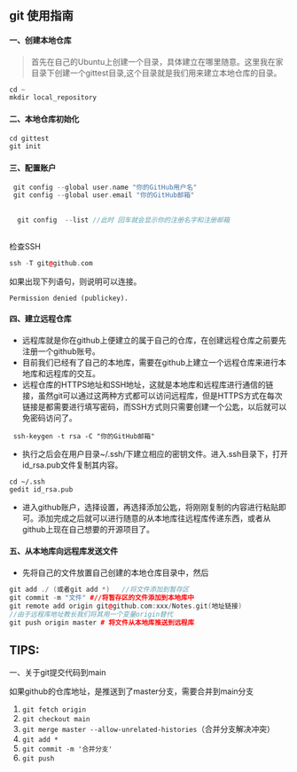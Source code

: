 ## git 使用指南

#### 一、创建本地仓库

> 首先在自己的Ubuntu上创建一个目录，具体建立在哪里随意。这里我在家目录下创建一个gittest目录,这个目录就是我们用来建立本地仓库的目录。

```c++
cd ~
mkdir local_repository
```



#### 二、本地仓库初始化

```cpp
cd gittest
git init
```

 

#### 三、配置账户

```C++
 git config --global user.name "你的GitHub用户名"
 git config --global user.email "你的GitHub邮箱"
  
 
  git config  --list //此时 回车就会显示你的注册名字和注册邮箱
     
```

检查SSH

```cpp
ssh -T git@github.com
```

如果出现下列语句，则说明可以连接。

```
Permission denied (publickey).
```



#### 四、建立远程仓库

- 远程库就是你在github上便建立的属于自己的仓库，在创建远程仓库之前要先注册一个github账号。
- 目前我们已经有了自己的本地库，需要在github上建立一个远程仓库来进行本地库和远程库的交互。
- 远程仓库的HTTPS地址和SSH地址，这就是本地库和远程库进行通信的链接，虽然git可以通过这两种方式都可以访问远程库，但是HTTPS方式在每次链接是都需要进行填写密码，而SSH方式则只需要创建一个公匙，以后就可以免密码访问了。

```
 ssh-keygen -t rsa -C "你的GitHub邮箱"
```

- 执行之后会在用户目录~/.ssh/下建立相应的密钥文件。进入.ssh目录下，打开id_rsa.pub文件复制其内容。

```
cd ~/.ssh
gedit id_rsa.pub
```

- 进入github账户，选择设置，再选择添加公匙，将刚刚复制的内容进行粘贴即可。添加完成之后就可以进行随意的从本地库往远程库传递东西，或者从github上现在自己想要的开源项目了。



#### 五、从本地库向远程库发送文件

- 先将自己的文件放置自己创建的本地仓库目录中，然后

```C++
git add ./ (或者git add *)   //将文件添加到暂存区
git commit -m "文件" #//将暂存区的文件添加到本地库中
git remote add origin git@github.com:xxx/Notes.git(地址链接)  
//由于远程库地址教长我们将其用一个变量origin替代
git push origin master # 将文件从本地库推送到远程库
```



## TIPS:

一、关于git提交代码到main

如果github的仓库地址，是推送到了master分支，需要合并到main分支

1. `git fetch origin`
2. `git checkout main`
3. `git merge master --allow-unrelated-histories`（合并分支解决冲突）
4. `git add *`
5. `git commit -m '合并分支'`
6. `git push`

